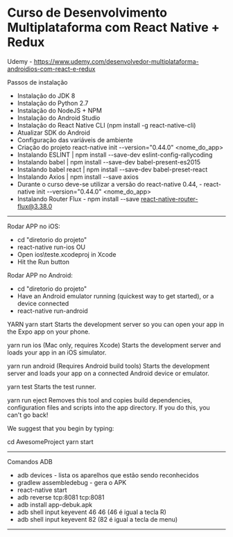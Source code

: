 # Curso de Desenvolvimento Multiplataforma com React Native + Redux
Udemy - https://www.udemy.com/desenvolvedor-multiplataforma-androidios-com-react-e-redux

Passos de instalação
- Instalação do JDK 8
- Instalação do Python 2.7
- Instalação do NodeJS + NPM
- Instalação do Android Studio
- Instalação do React Native CLI (npm install -g react-native-cli)
- Atualizar SDK do Android
- Configuração das variáveis de ambiente
- Criação do projeto react-native init --version="0.44.0" <nome_do_app>
- Instalando ESLINT | npm install --save-dev eslint-config-rallycoding
- Instalando babel | npm install --save-dev babel-present-es2015
- Instalando babel react | npm install --save-dev babel-preset-react
- Instalando Axios | npm install --save axios
- Durante o curso deve-se utilizar a versão do react-native 0.44, - react-native init --version="0.44.0" <nome_do_app> 
- Instalando Router Flux - npm install --save react-native-router-flux@3.38.0

---------------------------------------------------------------------------------

Rodar APP no iOS:
- cd "diretorio do projeto"
- react-native run-ios
OU
- Open ios\teste.xcodeproj in Xcode
- Hit the Run button

Rodar APP no Android:
- cd "diretorio do projeto"
- Have an Android emulator running (quickest way to get started), or a device connected
- react-native run-android

YARN
  yarn start
    Starts the development server so you can open your app in the Expo
    app on your phone.

  yarn run ios
    (Mac only, requires Xcode)
    Starts the development server and loads your app in an iOS simulator.

  yarn run android
    (Requires Android build tools)
    Starts the development server and loads your app on a connected Android
    device or emulator.

  yarn test
    Starts the test runner.

  yarn run eject
    Removes this tool and copies build dependencies, configuration files
    and scripts into the app directory. If you do this, you can't go back!

We suggest that you begin by typing:

  cd AwesomeProject
  yarn start

   
---------------------------------------------------------------------------------
Comandos ADB
- adb devices - lista os aparelhos que estão sendo reconhecidos
- gradlew assembledebug - gera o APK 
- react-native start
- adb reverse tcp:8081 tcp:8081
- adb install app-debuk.apk 
- adb shell input keyevent 46 46 (46 é igual a tecla R)
- adb shell input keyevent 82 (82 é igual a tecla de menu)

---------------------------------------------------------------------------------